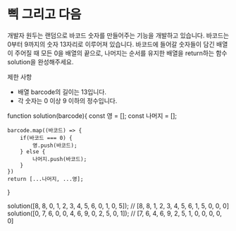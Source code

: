 # 삑 그리고 다음

개발자 원두는 랜덤으로 바코드 숫자를 만들어주는 기능을 개발하고 있습니다.
바코드는 0부터 9까지의 숫자 13자리로 이루어져 있습니다.
바코드에 들어갈 숫자들이 담긴 배열이 주어질 때 모든 0을 배열의 끝으로, 
나머지는 순서를 유지한 배열을 return하는 함수 solution을 완성해주세요.

제한 사항
- 배열 barcode의 길이는 13입니다.
- 각 숫자는 0 이상 9 이하의 정수입니다.

function solution(barcode){
    const 영 = [];
    const 나머지 = [];

    barcode.map((바코드) => {
        if(바코드 === 0) {
            영.push(바코드);
        } else {
            나머지.push(바코드);
        }
    })
	return [...나머지, ...영];
}

solution([8, 8, 0, 1, 2, 3, 4, 5, 6, 0, 1, 0, 5]);
// [8, 8, 1, 2, 3, 4, 5, 6, 1, 5, 0, 0, 0]
solution([0, 7, 6, 0, 0, 4, 6, 9, 0, 2, 5, 0, 1]);
// [7, 6, 4, 6, 9, 2, 5, 1, 0, 0, 0, 0, 0]